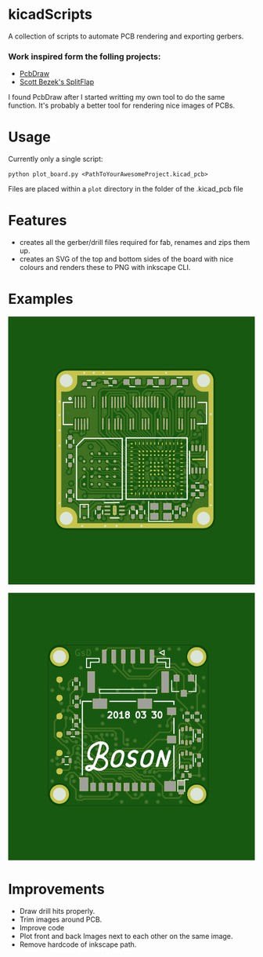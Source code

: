 # kicadScripts
A collection of scripts to automate PCB rendering and exporting gerbers.

### Work inspired form the folling projects:
* [PcbDraw](https://github.com/yaqwsx/PcbDraw)
* [Scott Bezek's SplitFlap](https://github.com/scottbez1/splitflap)

I found PcbDraw after I started writting my own tool to do the same function. It's probably a better tool for rendering nice images of PCBs. 

# Usage #
Currently only a single script:

	python plot_board.py <PathToYourAwesomeProject.kicad_pcb>

Files are placed within a `plot` directory in the folder of the .kicad_pcb file

# Features #

* creates all the gerber/drill files required for fab, renames and zips them up.
* creates an SVG of the top and bottom sides of the board with nice colours and renders these to PNG with inkscape CLI.

# Examples #

![alt-text](example/bosonFrameGrabber-Front.png "bosonFrameGrabber Front")

![alt-text](example/bosonFrameGrabber-Back.png "bosonFrameGrabber Front")

# Improvements

- Draw drill hits properly.
- Trim images around PCB.
- Improve code
- Plot front and back Images next to each other on the same image.
- Remove hardcode of inkscape path.